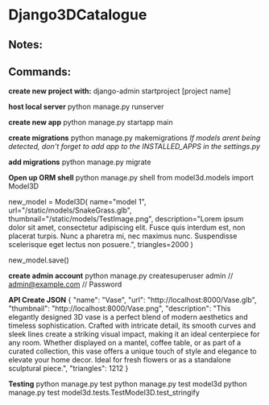 # Django3DCatalogue
 
## Notes:

## Commands:
**create new project with:**
django-admin startproject [project name]

**host local server**
python manage.py runserver

**create new app**
python manage.py startapp main

**create migrations**
python manage.py makemigrations
*If models arent being detected, don't forget to add app to the INSTALLED_APPS in the settings.py*

**add migrations**
python manage.py migrate

**Open up ORM shell**
python manage.py shell
from model3d.models import Model3D

new_model = Model3D(
    name="model 1",
    url="/static/models/SnakeGrass.glb",
	thumbnail="/static/models/TestImage.png",
    description="Lorem ipsum dolor sit amet, consectetur adipiscing elit. Fusce quis interdum est, non placerat turpis. Nunc a pharetra mi, nec maximus nunc. Suspendisse scelerisque eget lectus non posuere.",
    triangles=2000
)

new_model.save()

**create admin account**
python manage.py createsuperuser
admin // admin@example.com // Password

**API Create JSON**
{
    "name": "Vase",
    "url": "http://localhost:8000/Vase.glb",
    "thumbnail": "http://localhost:8000/Vase.png",
    "description": "This elegantly designed 3D vase is a perfect blend of modern aesthetics and timeless sophistication. Crafted with intricate detail, its smooth curves and sleek lines create a striking visual impact, making it an ideal centerpiece for any room. Whether displayed on a mantel, coffee table, or as part of a curated collection, this vase offers a unique touch of style and elegance to elevate your home decor. Ideal for fresh flowers or as a standalone sculptural piece.",
    "triangles": 1212
}

**Testing**
python manage.py test
python manage.py test model3d
python manage.py test model3d.tests.TestModel3D.test_stringify
